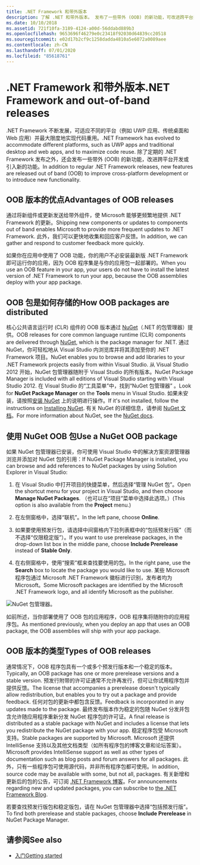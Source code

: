 ```yaml
---
title: .NET Framework 和带外版本
description: 了解 .NET 和带外版本。 发布了一些带外 (OOB) 的新功能，可改进跨平台开发或引入新的功能。
ms.date: 10/10/2018
ms.assetid: 721f10fa-3189-4124-a00d-56ddabd889b3
ms.openlocfilehash: 9653696f46279e0c23418f92030d64839cc20518
ms.sourcegitcommit: e02d17b2cf9c1258dadda4810a5e6072a0089aee
ms.contentlocale: zh-CN
ms.lasthandoff: 07/01/2020
ms.locfileid: "85618761"
---
```

# <a name="net-framework-and-out-of-band-releases"></a><span data-ttu-id="5cfec-104">.NET Framework 和带外版本</span><span class="sxs-lookup"><span data-stu-id="5cfec-104">.NET Framework and out-of-band releases</span></span>

<span data-ttu-id="5cfec-105">.NET Framework 不断发展，可适应不同的平台（例如 UWP 应用、传统桌面和 Web 应用）并最大限度地实现代码重用。</span><span class="sxs-lookup"><span data-stu-id="5cfec-105">.NET Framework has evolved to accommodate different platforms, such as UWP apps and traditional desktop and web apps, and to maximize code reuse.</span></span> <span data-ttu-id="5cfec-106">除了定期的 .NET Framework 发布之外，还会发布一些带外 (OOB) 的新功能，改进跨平台开发或引入新的功能。</span><span class="sxs-lookup"><span data-stu-id="5cfec-106">In addition to regular .NET Framework releases, new features are released out of band (OOB) to improve cross-platform development or to introduce new functionality.</span></span>

## <a name="advantages-of-oob-releases"></a><span data-ttu-id="5cfec-107">OOB 版本的优点</span><span class="sxs-lookup"><span data-stu-id="5cfec-107">Advantages of OOB releases</span></span>

<span data-ttu-id="5cfec-108">通过将新组件或更新发送给带外组件，使 Microsoft 能够更频繁地提供 .NET Framework 的更新。</span><span class="sxs-lookup"><span data-stu-id="5cfec-108">Shipping new components or updates to components out of band enables Microsoft to provide more frequent updates to .NET Framework.</span></span> <span data-ttu-id="5cfec-109">此外，我们可以更快地收集和回应客户反馈。</span><span class="sxs-lookup"><span data-stu-id="5cfec-109">In addition, we can gather and respond to customer feedback more quickly.</span></span>

<span data-ttu-id="5cfec-110">如果你在应用中使用了 OOB 功能，你的用户不必安装最新版 .NET Framework 即可运行你的应用，因为 OOB 程序集是与你的应用包一起部署的。</span><span class="sxs-lookup"><span data-stu-id="5cfec-110">When you use an OOB feature in your app, your users do not have to install the latest version of .NET Framework to run your app, because the OOB assemblies deploy with your app package.</span></span>

## <a name="how-oob-packages-are-distributed"></a><span data-ttu-id="5cfec-111">OOB 包是如何存储的</span><span class="sxs-lookup"><span data-stu-id="5cfec-111">How OOB packages are distributed</span></span>

<span data-ttu-id="5cfec-112">核心公共语言运行时 (CLR) 组件的 OOB 版本通过 [NuGet](https://www.nuget.org/)（.NET 的包管理器）提供。</span><span class="sxs-lookup"><span data-stu-id="5cfec-112">OOB releases for core common language runtime (CLR) components are delivered through [NuGet](https://www.nuget.org/), which is the package manager for .NET.</span></span> <span data-ttu-id="5cfec-113">通过 NuGet，你可轻松地从 Visual Studio 内浏览库并将其添加至你的 .NET Framework 项目。</span><span class="sxs-lookup"><span data-stu-id="5cfec-113">NuGet enables you to browse and add libraries to your .NET Framework projects easily from within Visual Studio.</span></span> <span data-ttu-id="5cfec-114">从 Visual Studio 2012 开始，NuGet 包管理器随附于 Visual Studio 的所有版本。</span><span class="sxs-lookup"><span data-stu-id="5cfec-114">NuGet Package Manager is included with all editions of Visual Studio starting with Visual Studio 2012.</span></span> <span data-ttu-id="5cfec-115">在 Visual Studio 的“工具菜单”中，找到“NuGet 包管理器” 。</span><span class="sxs-lookup"><span data-stu-id="5cfec-115">Look for **NuGet Package Manager** on the **Tools** menu in Visual Studio.</span></span> <span data-ttu-id="5cfec-116">如果未安装，请按照[安装 NuGet](/nuget/install-nuget-client-tools) 上的说明进行操作。</span><span class="sxs-lookup"><span data-stu-id="5cfec-116">If it's not installed, follow the instructions on [Installing NuGet](/nuget/install-nuget-client-tools).</span></span> <span data-ttu-id="5cfec-117">有关 NuGet 的详细信息，请参阅 [NuGet 文档](/nuget)。</span><span class="sxs-lookup"><span data-stu-id="5cfec-117">For more information about NuGet, see the [NuGet docs](/nuget).</span></span>

## <a name="use-a-nuget-oob-package"></a><span data-ttu-id="5cfec-118">使用 NuGet OOB 包</span><span class="sxs-lookup"><span data-stu-id="5cfec-118">Use a NuGet OOB package</span></span>

<span data-ttu-id="5cfec-119">如果 NuGet 包管理器已安装，你可使用 Visual Studio 中的解决方案资源管理器浏览并添加对 NuGet 包的引用：</span><span class="sxs-lookup"><span data-stu-id="5cfec-119">If NuGet Package Manager is installed, you can browse and add references to NuGet packages by using Solution Explorer in Visual Studio:</span></span>

1. <span data-ttu-id="5cfec-120">在 Visual Studio 中打开项目的快捷菜单，然后选择“管理 NuGet 包”。</span><span class="sxs-lookup"><span data-stu-id="5cfec-120">Open the shortcut menu for your project in Visual Studio, and then choose **Manage NuGet Packages**.</span></span> <span data-ttu-id="5cfec-121">（也可以在“项目”菜单中选择此选项。）</span><span class="sxs-lookup"><span data-stu-id="5cfec-121">(This option is also available from the **Project** menu.)</span></span>

2. <span data-ttu-id="5cfec-122">在左侧窗格中，选择“联机”。</span><span class="sxs-lookup"><span data-stu-id="5cfec-122">In the left pane, choose **Online**.</span></span>

3. <span data-ttu-id="5cfec-123">如果要使用预发行包，请选择中间窗格内下拉列表框中的“包括预发行版”（而不选择“仅限稳定版”）。</span><span class="sxs-lookup"><span data-stu-id="5cfec-123">If you want to use prerelease packages, in the drop-down list box in the middle pane, choose **Include Prerelease** instead of **Stable Only**.</span></span>

4. <span data-ttu-id="5cfec-124">在右侧窗格中，使用“搜索”框来查找要使用的包。</span><span class="sxs-lookup"><span data-stu-id="5cfec-124">In the right pane, use the **Search** box to locate the package you would like to use.</span></span> <span data-ttu-id="5cfec-125">某些 Microsoft 程序包通过 Microsoft .NET Framework 徽标进行识别，发布者均为 Microsoft。</span><span class="sxs-lookup"><span data-stu-id="5cfec-125">Some Microsoft packages are identified by the Microsoft .NET Framework logo, and all identify Microsoft as the publisher.</span></span>

![NuGet 包管理器。](./media/the-net-framework-and-out-of-band-releases/nuget-package-manager-dialog.png)

<span data-ttu-id="5cfec-127">如前所述，当你部署使用了 OOB 包的应用程序，OOB 程序集将随附你的应用程序包。</span><span class="sxs-lookup"><span data-stu-id="5cfec-127">As mentioned previously, when you deploy an app that uses an OOB package, the OOB assemblies will ship with your app package.</span></span>

## <a name="types-of-oob-releases"></a><span data-ttu-id="5cfec-128">OOB 版本的类型</span><span class="sxs-lookup"><span data-stu-id="5cfec-128">Types of OOB releases</span></span>

<span data-ttu-id="5cfec-129">通常情况下，OOB 程序包具有一个或多个预发行版本和一个稳定的版本。</span><span class="sxs-lookup"><span data-stu-id="5cfec-129">Typically, an OOB package has one or more prerelease versions and a stable version.</span></span> <span data-ttu-id="5cfec-130">预发行附带的许可证通常不允许再发行，但可让你试用程序包并提供反馈。</span><span class="sxs-lookup"><span data-stu-id="5cfec-130">The license that accompanies a prerelease doesn't typically allow redistribution, but enables you to try out a package and provide feedback.</span></span> <span data-ttu-id="5cfec-131">任何对包的更新中都包含反馈。</span><span class="sxs-lookup"><span data-stu-id="5cfec-131">Feedback is incorporated in any updates made to the package.</span></span> <span data-ttu-id="5cfec-132">最终发布版本作为稳定的包随 NuGet 分发并包含允许随应用程序重新分发 NuGet 程序包的许可证。</span><span class="sxs-lookup"><span data-stu-id="5cfec-132">A final release is distributed as a stable package with NuGet and includes a license that lets you redistribute the NuGet package with your app.</span></span> <span data-ttu-id="5cfec-133">稳定程序包受 Microsoft 支持。</span><span class="sxs-lookup"><span data-stu-id="5cfec-133">Stable packages are supported by Microsoft.</span></span> <span data-ttu-id="5cfec-134">Microsoft 还提供 IntelliSense 支持以及其他文档类型（如所有程序包的博客文章和论坛答案）。</span><span class="sxs-lookup"><span data-stu-id="5cfec-134">Microsoft provides IntelliSense support as well as other types of documentation such as blog posts and forum answers for all packages.</span></span> <span data-ttu-id="5cfec-135">此外，只有一些程序包可使用源代码，并非所有程序包都可使用。</span><span class="sxs-lookup"><span data-stu-id="5cfec-135">In addition, source code may be available with some, but not all, packages.</span></span> <span data-ttu-id="5cfec-136">有关新增和更新后的包的公告，可订阅 [.NET Framework 博客](https://devblogs.microsoft.com/dotnet/)。</span><span class="sxs-lookup"><span data-stu-id="5cfec-136">For announcements regarding new and updated packages, you can subscribe to [the .NET Framework Blog](https://devblogs.microsoft.com/dotnet/).</span></span>

<span data-ttu-id="5cfec-137">若要查找预发行版包和稳定版包，请在 NuGet 包管理器中选择“包括预发行版”。</span><span class="sxs-lookup"><span data-stu-id="5cfec-137">To find both prerelease and stable packages, choose **Include Prerelease** in NuGet Package Manager.</span></span>

## <a name="see-also"></a><span data-ttu-id="5cfec-138">请参阅</span><span class="sxs-lookup"><span data-stu-id="5cfec-138">See also</span></span>

- [<span data-ttu-id="5cfec-139">入门</span><span class="sxs-lookup"><span data-stu-id="5cfec-139">Getting started</span></span>](index.md)
